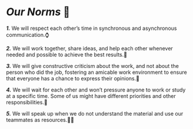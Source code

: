 # _Our Norms_ 🌠

**_1._** We will respect each other’s time in synchronous and asynchronous communication.⌚

**_2._** We will work together, share ideas, and help each other whenever needed
and possible to achieve the best results.🤝

**_3._** We will give constructive criticism about the work, and not about the person
who did the job, fostering an amicable work environment to ensure that everyone
has a chance to express their opinions.💭

**_4._** We will wait for each other and won’t pressure anyone to work or study
at a specific time. Some of us might have different priorities and other responsibilities.🤗

**_5._** We will speak up when we do not understand the material and use our teammates
as resources.🙋🏻

